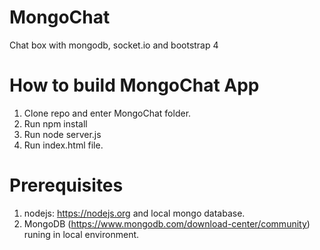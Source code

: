 # MongoChat
Chat box with mongodb, socket.io and bootstrap 4

# How to build MongoChat App

1. Clone repo and enter MongoChat folder.
2. Run npm install
3. Run node server.js
4. Run index.html file.

# Prerequisites
1. nodejs: https://nodejs.org and local mongo database.
2. MongoDB (https://www.mongodb.com/download-center/community) runing in local environment.
